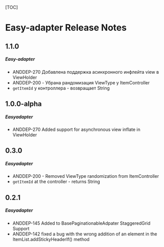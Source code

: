 [TOC]
# Easy-adapter Release Notes
## 1.1.0
##### Easy-adapter
* ANDDEP-270 Добавлена поддержка асинхронного инфлейта view в ViewHolder
* ANDDEP-200 - Убрана рандомизация ViewType у ItemController
* `getItemId` у контроллера - возвращает String
## 1.0.0-alpha
##### Easyadapter
* ANDDEP-270 Added support for asynchronous view inflate in ViewHolder
## 0.3.0
##### Easyadapter
* ANDDEP-200 - Removed ViewType randomization from ItemController
* `getItemId` at the controller - returns String
## 0.2.1
##### Easyadapter
* ANDDEP-145 Added to BasePaginationableAdpater StaggeredGrid Support
* ANDDEP-142 fixed a bug with the wrong addition of an element in the ItemList.addStickyHeaderIf() method